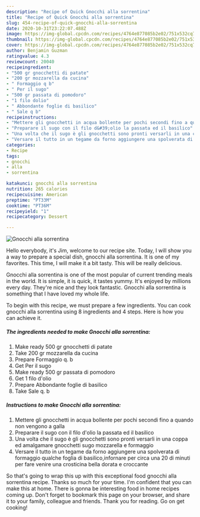 ```yaml
---
description: "Recipe of Quick Gnocchi alla sorrentina"
title: "Recipe of Quick Gnocchi alla sorrentina"
slug: 454-recipe-of-quick-gnocchi-alla-sorrentina
date: 2020-10-31T23:22:07.488Z
image: https://img-global.cpcdn.com/recipes/4764e877085b2e02/751x532cq70/gnocchi-alla-sorrentina-recipe-main-photo.jpg
thumbnail: https://img-global.cpcdn.com/recipes/4764e877085b2e02/751x532cq70/gnocchi-alla-sorrentina-recipe-main-photo.jpg
cover: https://img-global.cpcdn.com/recipes/4764e877085b2e02/751x532cq70/gnocchi-alla-sorrentina-recipe-main-photo.jpg
author: Benjamin Guzman
ratingvalue: 4.3
reviewcount: 20040
recipeingredient:
- "500 gr gnocchetti di patate"
- "200 gr mozzarella da cucina"
- " Formaggio q b"
- " Per il sugo"
- "500 gr passata di pomodoro"
- "1 filo dolio"
- " Abbondante foglie di basilico"
- " Sale q b"
recipeinstructions:
- "Mettere gli gnocchetti in acqua bollente per pochi secondi fino a quando non vengono a galla"
- "Preparare il sugo con il filo d&#39;olio la passata ed il basilico"
- "Una volta che il sugo è gli gnocchetti sono pronti versarli in una coppa ed amalgamare gnocchetti sugo mozzarella e formaggio"
- "Versare il tutto in un tegame da forno aggiungere una spolverata di formaggio qualche foglia di basilico,infornare per circa una 20 di minuti per fare venire una crosticina bella dorata e croccante"
categories:
- Recipe
tags:
- gnocchi
- alla
- sorrentina

katakunci: gnocchi alla sorrentina 
nutrition: 265 calories
recipecuisine: American
preptime: "PT33M"
cooktime: "PT36M"
recipeyield: "1"
recipecategory: Dessert

---
```



![Gnocchi alla sorrentina](https://img-global.cpcdn.com/recipes/4764e877085b2e02/751x532cq70/gnocchi-alla-sorrentina-recipe-main-photo.jpg)

Hello everybody, it's Jim, welcome to our recipe site. Today, I will show you a way to prepare a special dish, gnocchi alla sorrentina. It is one of my favorites. This time, I will make it a bit tasty. This will be really delicious.



Gnocchi alla sorrentina is one of the most popular of current trending meals in the world. It is simple, it is quick, it tastes yummy. It's enjoyed by millions every day. They're nice and they look fantastic. Gnocchi alla sorrentina is something that I have loved my whole life.


To begin with this recipe, we must prepare a few ingredients. You can cook gnocchi alla sorrentina using 8 ingredients and 4 steps. Here is how you can achieve it.

<!--inarticleads1-->

##### The ingredients needed to make Gnocchi alla sorrentina:

1. Make ready 500 gr gnocchetti di patate
1. Take 200 gr mozzarella da cucina
1. Prepare  Formaggio q. b
1. Get  Per il sugo
1. Make ready 500 gr passata di pomodoro
1. Get 1 filo d&#39;olio
1. Prepare  Abbondante foglie di basilico
1. Take  Sale q. b




<!--inarticleads2-->

##### Instructions to make Gnocchi alla sorrentina:

1. Mettere gli gnocchetti in acqua bollente per pochi secondi fino a quando non vengono a galla
1. Preparare il sugo con il filo d&#39;olio la passata ed il basilico
1. Una volta che il sugo è gli gnocchetti sono pronti versarli in una coppa ed amalgamare gnocchetti sugo mozzarella e formaggio
1. Versare il tutto in un tegame da forno aggiungere una spolverata di formaggio qualche foglia di basilico,infornare per circa una 20 di minuti per fare venire una crosticina bella dorata e croccante




So that's going to wrap this up with this exceptional food gnocchi alla sorrentina recipe. Thanks so much for your time. I'm confident that you can make this at home. There is gonna be interesting food in home recipes coming up. Don't forget to bookmark this page on your browser, and share it to your family, colleague and friends. Thank you for reading. Go on get cooking!
